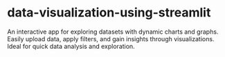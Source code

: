 # data-visualization-using-streamlit
An interactive app for exploring datasets with dynamic charts and graphs. Easily upload data, apply filters, and gain insights through visualizations. Ideal for quick data analysis and exploration.
